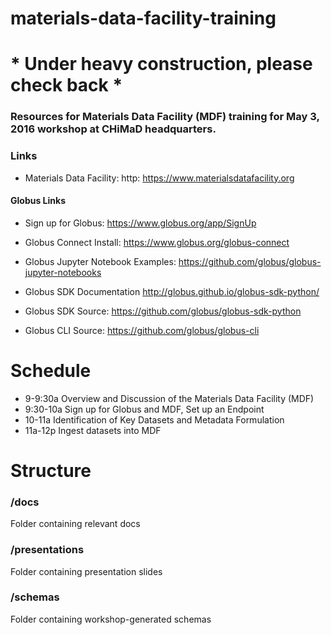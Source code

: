 # materials-data-facility-training

# * Under heavy construction, please check back *

### Resources for Materials Data Facility (MDF) training for May 3, 2016 workshop at CHiMaD headquarters.

### Links
* Materials Data Facility: http: https://www.materialsdatafacility.org

#### Globus Links
* Sign up for Globus: https://www.globus.org/app/SignUp
* Globus Connect Install: https://www.globus.org/globus-connect
* Globus Jupyter Notebook Examples: https://github.com/globus/globus-jupyter-notebooks

* Globus SDK Documentation http://globus.github.io/globus-sdk-python/
* Globus SDK Source: https://github.com/globus/globus-sdk-python
* Globus CLI Source: https://github.com/globus/globus-cli

# Schedule
* 9-9:30a	Overview and Discussion of the Materials Data Facility (MDF)
* 9:30-10a	Sign up for Globus and MDF, Set up an Endpoint
* 10-11a	Identification of Key Datasets and Metadata Formulation
* 11a-12p	Ingest datasets into MDF


# Structure
### /docs
Folder containing relevant docs

### /presentations
Folder containing presentation slides

### /schemas
Folder containing workshop-generated schemas
